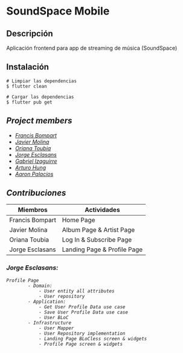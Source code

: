 # SoundSpace Mobile

## Descripción
Aplicación frontend para app de streaming de música (SoundSpace)

## Instalación
```
# Limpiar las dependencias
$ flutter clean

# Cargar las dependencias
$ flutter pub get
```
##  <i>Project members <i>

- [Francis Bompart](https://github.com/fransbompart)
- [Javier Molina](https://github.com/jav1212)
- [Oriana Toubia](https://github.com/ovtoubia)
- [Jorge Esclasans](https://github.com/Jstarturo)
- [Gabriel Izaguirre](https://github.com/IzaeI)
- [Arturo Hung](https://github.com/ahungm)
- [Aaron Palacios](https://github.com/APalaciosQ)

## Contribuciones

| Miembros | Actividades |
| -------- | -------- |
| Francis Bompart   | Home Page |
| Javier Molina   | Album Page & Artist Page |
| Oriana Toubia | Log In & Subscribe Page |
| Jorge Esclasans | Landing Page & Profile Page |

### Jorge Esclasans:
    Profile Page
            - Domain:
                - User entity all attributes
                - User repository 
            - Application:
                - Get User Profile Data use case
                - Save User Profile Data use case
                - User BLoC 
            - Infrastructure
                - User Mapper
                - User Repository implementation
                - Landing Page BLoCless screen & widgets
                - Profile Page screen & widgets